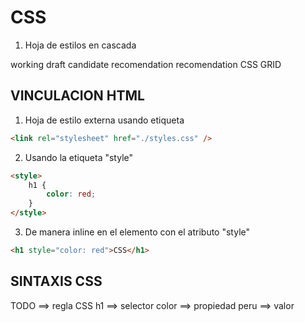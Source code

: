 # CSS

1. Hoja de estilos en cascada

working draft
candidate recomendation
recomendation
CSS GRID

## VINCULACION HTML

1. Hoja de estilo externa usando etiqueta <link></link>

```html
<link rel="stylesheet" href="./styles.css" />
```

2. Usando la etiqueta "style"

```html
<style>
    h1 {
        color: red;
    }
</style>
```

3. De manera inline en el elemento con el atributo "style"

```html
<h1 style="color: red">CSS</h1>
```


## SINTAXIS CSS

TODO    ==> regla CSS
h1      ==> selector
color   ==> propiedad
peru    ==> valor